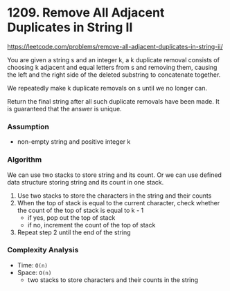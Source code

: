 # 1209. Remove All Adjacent Duplicates in String II

https://leetcode.com/problems/remove-all-adjacent-duplicates-in-string-ii/

You are given a string s and an integer k, a k duplicate removal consists of choosing k adjacent and equal letters from s and removing them, causing the left and the right side of the deleted substring to concatenate together.

We repeatedly make k duplicate removals on s until we no longer can.

Return the final string after all such duplicate removals have been made. It is guaranteed that the answer is unique.

### Assumption

- non-empty string and positive integer k

### Algorithm

We can use two stacks to store string and its count. Or we can use defined data structure storing string and its count in one stack.

1. Use two stacks to store the characters in the string and their counts
2. When the top of stack is equal to the current character, check whether the count of the top of stack is equal to k - 1
   - if yes, pop out the top of stack
   - if no, increment the count of the top of stack
3. Repeat step 2 until the end of the string

### Complexity Analysis

- Time: `O(n)`
- Space: `O(n)`
  - two stacks to store characters and their counts in the string
